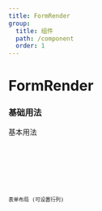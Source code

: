 ```yaml
---
title: FormRender
group:
  title: 组件
  path: /component
  order: 1
---
```


# FormRender


### 基础用法

基本用法
<code src="./demos/demo1.tsx"/>

<!-- <code src="./demos/demo2.tsx"/> -->

<!-- <code src="./demos/before.tsx"/> -->
<code src="./demos/demo3.tsx"/>


表单布局 (可设置行列)
<!-- <code src="./demos/demo4.tsx"/> -->

<!-- <code src="./demos/demo5.tsx"/> -->